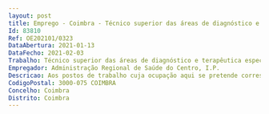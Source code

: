 ```yaml
--- 
layout: post
title: Emprego - Coimbra - Técnico superior das áreas de diagnóstico e terapêutica especialista
Id: 83810
Ref: OE202101/0323
DataAbertura: 2021-01-13
DataFecho: 2021-02-03
Trabalho: Técnico superior das áreas de diagnóstico e terapêutica especialista
Empregador: Administração Regional de Saúde do Centro, I.P.
Descricao: Aos postos de trabalho cuja ocupação aqui se pretende corresponde o conteúdo funcional estabelecido no artigo 10º do Decreto Lei nº 111 2017, de 31 de agosto.
CodigoPostal: 3000-075 COIMBRA
Concelho: Coimbra
Distrito: Coimbra
--- 
```

